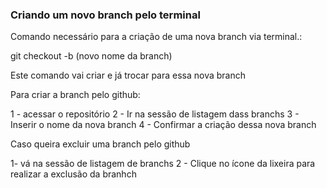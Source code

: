 ### Criando um novo branch pelo terminal

Comando necessário para a criação de uma nova branch via terminal.:

git checkout -b  (novo nome da branch)

Este comando vai criar e já trocar para essa nova branch

Para criar a branch pelo github:

1 - acessar o repositório
2 - Ir na sessão de listagem dass branchs
3 - Inserir o nome da nova branch
4 - Confirmar a criação dessa nova branch

Caso queira excluir uma branch pelo github

1- vá na sessão de listagem de branchs
2 - Clique no ícone da lixeira para realizar a exclusão da branhch

